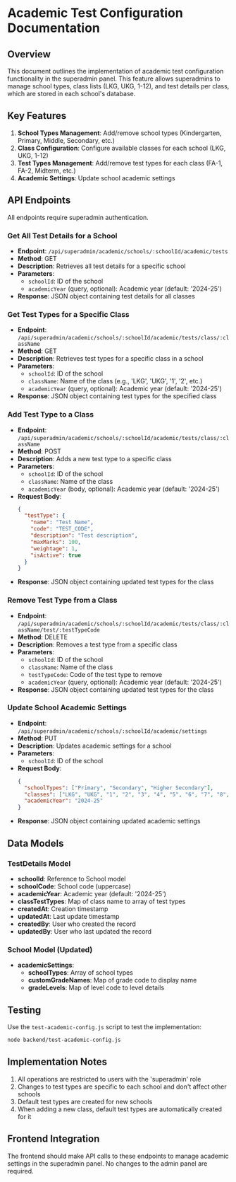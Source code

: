 # Academic Test Configuration Documentation

## Overview

This document outlines the implementation of academic test configuration functionality in the superadmin panel. This feature allows superadmins to manage school types, class lists (LKG, UKG, 1-12), and test details per class, which are stored in each school's database.

## Key Features

1. **School Types Management**: Add/remove school types (Kindergarten, Primary, Middle, Secondary, etc.)
2. **Class Configuration**: Configure available classes for each school (LKG, UKG, 1-12)
3. **Test Types Management**: Add/remove test types for each class (FA-1, FA-2, Midterm, etc.)
4. **Academic Settings**: Update school academic settings

## API Endpoints

All endpoints require superadmin authentication.

### Get All Test Details for a School

- **Endpoint**: `/api/superadmin/academic/schools/:schoolId/academic/tests`
- **Method**: GET
- **Description**: Retrieves all test details for a specific school
- **Parameters**:
  - `schoolId`: ID of the school
  - `academicYear` (query, optional): Academic year (default: '2024-25')
- **Response**: JSON object containing test details for all classes

### Get Test Types for a Specific Class

- **Endpoint**: `/api/superadmin/academic/schools/:schoolId/academic/tests/class/:className`
- **Method**: GET
- **Description**: Retrieves test types for a specific class in a school
- **Parameters**:
  - `schoolId`: ID of the school
  - `className`: Name of the class (e.g., 'LKG', 'UKG', '1', '2', etc.)
  - `academicYear` (query, optional): Academic year (default: '2024-25')
- **Response**: JSON object containing test types for the specified class

### Add Test Type to a Class

- **Endpoint**: `/api/superadmin/academic/schools/:schoolId/academic/tests/class/:className`
- **Method**: POST
- **Description**: Adds a new test type to a specific class
- **Parameters**:
  - `schoolId`: ID of the school
  - `className`: Name of the class
  - `academicYear` (body, optional): Academic year (default: '2024-25')
- **Request Body**:
  ```json
  {
    "testType": {
      "name": "Test Name",
      "code": "TEST_CODE",
      "description": "Test description",
      "maxMarks": 100,
      "weightage": 1,
      "isActive": true
    }
  }
  ```
- **Response**: JSON object containing updated test types for the class

### Remove Test Type from a Class

- **Endpoint**: `/api/superadmin/academic/schools/:schoolId/academic/tests/class/:className/test/:testTypeCode`
- **Method**: DELETE
- **Description**: Removes a test type from a specific class
- **Parameters**:
  - `schoolId`: ID of the school
  - `className`: Name of the class
  - `testTypeCode`: Code of the test type to remove
  - `academicYear` (query, optional): Academic year (default: '2024-25')
- **Response**: JSON object containing updated test types for the class

### Update School Academic Settings

- **Endpoint**: `/api/superadmin/academic/schools/:schoolId/academic/settings`
- **Method**: PUT
- **Description**: Updates academic settings for a school
- **Parameters**:
  - `schoolId`: ID of the school
- **Request Body**:
  ```json
  {
    "schoolTypes": ["Primary", "Secondary", "Higher Secondary"],
    "classes": ["LKG", "UKG", "1", "2", "3", "4", "5", "6", "7", "8", "9", "10", "11", "12"],
    "academicYear": "2024-25"
  }
  ```
- **Response**: JSON object containing updated academic settings

## Data Models

### TestDetails Model

- **schoolId**: Reference to School model
- **schoolCode**: School code (uppercase)
- **academicYear**: Academic year (default: '2024-25')
- **classTestTypes**: Map of class name to array of test types
- **createdAt**: Creation timestamp
- **updatedAt**: Last update timestamp
- **createdBy**: User who created the record
- **updatedBy**: User who last updated the record

### School Model (Updated)

- **academicSettings**: 
  - **schoolTypes**: Array of school types
  - **customGradeNames**: Map of grade code to display name
  - **gradeLevels**: Map of level code to level details

## Testing

Use the `test-academic-config.js` script to test the implementation:

```bash
node backend/test-academic-config.js
```

## Implementation Notes

1. All operations are restricted to users with the 'superadmin' role
2. Changes to test types are specific to each school and don't affect other schools
3. Default test types are created for new schools
4. When adding a new class, default test types are automatically created for it

## Frontend Integration

The frontend should make API calls to these endpoints to manage academic settings in the superadmin panel. No changes to the admin panel are required.
